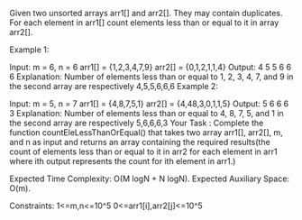 Given two unsorted arrays arr1[] and arr2[]. They may contain duplicates. For each element in arr1[] count elements less than or equal to it in array arr2[].

Example 1:

Input:
m = 6, n = 6
arr1[] = {1,2,3,4,7,9}
arr2[] = {0,1,2,1,1,4}
Output: 4 5 5 6 6 6
Explanation: Number of elements less than
or equal to 1, 2, 3, 4, 7, and 9 in the
second array are respectively 4,5,5,6,6,6
Example 2:

Input:
m = 5, n = 7
arr1[] = {4,8,7,5,1}
arr2[] = {4,48,3,0,1,1,5}
Output: 5 6 6 6 3
Explanation: Number of elements less than
or equal to 4, 8, 7, 5, and 1 in the
second array are respectively 5,6,6,6,3
Your Task :
Complete the function countEleLessThanOrEqual() that takes two array arr1[], arr2[],  m, and n as input and returns an array containing the required results(the count of elements less than or equal to it in arr2 for each element in arr1 where ith output represents the count for ith element in arr1.)

Expected Time Complexity: O(M logN + N logN).
Expected Auxiliary Space: O(m).

Constraints:
1<=m,n<=10^5
0<=arr1[i],arr2[j]<=10^5
